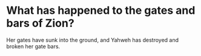 # What has happened to the gates and bars of Zion?

Her gates have sunk into the ground, and Yahweh has destroyed and broken her gate bars.
